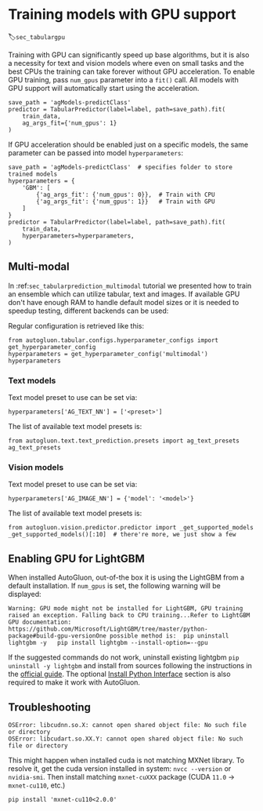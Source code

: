 # Training models with GPU support
:label:`sec_tabulargpu`

Training with GPU can significantly speed up base algorithms, but it is also a necessity for text and vision models where even on small tasks and the best CPUs the training can take forever without GPU acceleration. To enable GPU training, pass `num_gpus` parameter into a `fit()` call. All models
with GPU support will automatically start using the acceleration.

```{.python}
save_path = 'agModels-predictClass'
predictor = TabularPredictor(label=label, path=save_path).fit(
    train_data,
    ag_args_fit={'num_gpus': 1}
)
```

If GPU acceleration should be enabled just on a specific models, the same parameter can be passed into model `hyperparameters`:

```{.python}
save_path = 'agModels-predictClass'  # specifies folder to store trained models
hyperparameters = {
    'GBM': [
        {'ag_args_fit': {'num_gpus': 0}},  # Train with CPU
        {'ag_args_fit': {'num_gpus': 1}}   # Train with GPU
    ]
}
predictor = TabularPredictor(label=label, path=save_path).fit(
    train_data, 
    hyperparameters=hyperparameters, 
)
```

## Multi-modal

In :ref:`sec_tabularprediction_multimodal` tutorial we presented how to train an ensemble which can utilize tabular, text and images. If available GPU don't have enough RAM to handle default model sizes or it is needed to speedup testing, different backends can be used:

Regular configuration is retrieved like this:

```{.python .input}
from autogluon.tabular.configs.hyperparameter_configs import get_hyperparameter_config
hyperparameters = get_hyperparameter_config('multimodal')
hyperparameters
```

### Text models

Text model preset to use can be set via:

```{.python}
hyperparameters['AG_TEXT_NN'] = ['<preset>']
```

The list of available text model presets is:

```{.python .input}
from autogluon.text.text_prediction.presets import ag_text_presets
ag_text_presets
```

### Vision models

Text model preset to use can be set via:

```{.python}
hyperparameters['AG_IMAGE_NN'] = {'model': '<model>'}
```

The list of available text model presets is:

```{.python .input}
from autogluon.vision.predictor.predictor import _get_supported_models
_get_supported_models()[:10]  # there're more, we just show a few
```

## Enabling GPU for LightGBM

When installed AutoGluon, out-of-the box it is using the LightGBM from a default installation. If `num_gpus` is set, the following warning will be displayed:

```
Warning: GPU mode might not be installed for LightGBM, GPU training raised an exception. Falling back to CPU training...Refer to LightGBM GPU documentation: https://github.com/Microsoft/LightGBM/tree/master/python-package#build-gpu-versionOne possible method is:	pip uninstall lightgbm -y	pip install lightgbm --install-option=--gpu
```

If the suggested commands do not work, uninstall existing lightgbm `pip uninstall -y lightgbm` and install from sources following the instructions in the [official guide](https://lightgbm.readthedocs.io/en/latest/GPU-Tutorial.html). The
optional [Install Python Interface](https://lightgbm.readthedocs.io/en/latest/GPU-Tutorial.html#install-python-interface-optional) section is also required to make it work with AutoGluon.

## Troubleshooting

```
OSError: libcudnn.so.X: cannot open shared object file: No such file or directory
OSError: libcudart.so.XX.Y: cannot open shared object file: No such file or directory
```

This might happen when installed cuda is not matching MXNet library. To resolve it, get the cuda version installed in system: `nvcc --version` or `nvidia-smi`. Then install matching `mxnet-cuXXX` package (CUDA `11.0` -> `mxnet-cu110`, etc.)

```
pip install 'mxnet-cu110<2.0.0'
```
